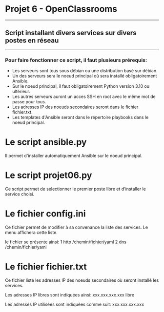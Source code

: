 # Projet 6 - OpenClassrooms

------

## Script installant divers services sur divers postes en réseau

------

### Pour faire fonctionner ce script, il faut plusieurs prérequis:
* Les serveurs sont tous sous débian ou une distribution basé sur débian.
* Un des serveurs sera le noeud principal où sera installé obligatoirement Ansible.
* Sur le noeud principal, il faut obligatoirement Python version 3.10 ou ultérieur.
* Les autres serveurs auront un acces SSH en root avec le même mot de passe pour tous.
* Les adresses IP des noeuds secondaires seront dans le fichier fichier.txt.
* Les templates d'Ansible seront dans le répertoire playbooks dans le noeud principal.

# Le script ansible.py 

Il permet d'installer automatiquement Ansible sur le noeud principal.

# Le script projet06.py

Ce script permet de selectionner le premier poste libre et d'installer le service choisi.

# Le fichier config.ini

Ce fichier permet de modifier à sa convenance la liste des services.
Le menu affichera cette liste.

le fichier se présente ainsi:
1 http /chemin/fichier/yaml
2 dns /chemin/fichier/yaml

# Le fichier fichier.txt

Ce fichier liste les adresses IP des noeuds secondaires où seront installé les services.

Les adresses IP libres sont indiquées ainsi:
xxx.xxx.xxx.xxx  libre

Les adresses IP utilisées sont indiquées comme suit:
xxx.xxx.xxx.xxx

